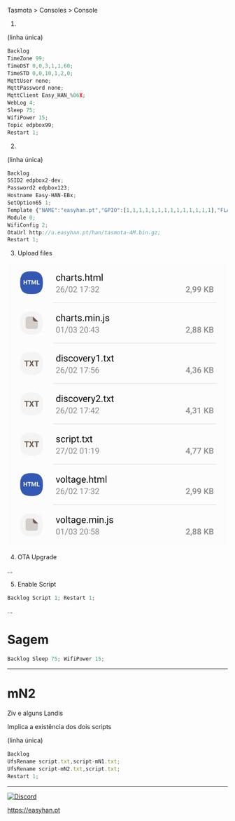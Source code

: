 Tasmota > Consoles > Console

1.

(linha única)

```js
Backlog 
TimeZone 99; 
TimeDST 0,0,3,1,1,60; 
TimeSTD 0,0,10,1,2,0; 
MqttUser none; 
MqttPassword none; 
MqttClient Easy_HAN_%06X; 
WebLog 4; 
Sleep 75; 
WifiPower 15; 
Topic edpbox99; 
Restart 1; 
```

2. 

(linha única)

```js
Backlog 
SSID2 edpbox2-dev; 
Password2 edpbox123; 
Hostname Easy-HAN-EBx; 
SetOption65 1; 
Template {"NAME":"easyhan.pt","GPIO":[1,1,1,1,1,1,1,1,1,1,1,1,1,1],"FLAG":0,"BASE":18}; 
Module 0; 
WifiConfig 2; 
OtaUrl http://u.easyhan.pt/han/tasmota-4M.bin.gz; 
Restart 1; 
``` 

3. Upload files

![files](./img/files.jpg)

4. OTA Upgrade

...

5. Enable Script

```js
Backlog Script 1; Restart 1;
```

...

# Sagem

```js
Backlog Sleep 75; WifiPower 15; 
```

---

# mN2

Ziv e alguns Landis

Implica a existência dos dois scripts

(linha única)

```js
Backlog 
UfsRename script.txt,script-mN1.txt; 
UfsRename script-mN2.txt,script.txt; 
Restart 1;
```

---

[![Discord](https://img.shields.io/discord/494714310518505472?style=plastic&logo=discord)](https://discord.gg/Mh9mTEA) 

https://easyhan.pt

